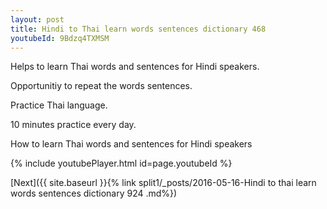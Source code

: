 ```yaml
---
layout: post
title: Hindi to Thai learn words sentences dictionary 468 
youtubeId: 9Bdzq4TXMSM
---
```

 
 
Helps to learn Thai words and sentences for Hindi speakers.

Opportunitiy to repeat the words sentences. 

Practice Thai language. 
 
10 minutes practice every day. 
 
How to learn Thai words and sentences for Hindi speakers 
 
{% include youtubePlayer.html id=page.youtubeId %}
 
 
[Next]({{ site.baseurl }}{% link  split1/_posts/2016-05-16-Hindi to thai learn words sentences dictionary 924 .md%})
 
